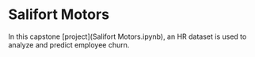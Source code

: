 # Salifort Motors

In this capstone [project](Salifort Motors.ipynb), an HR dataset is used to analyze and predict employee churn.
